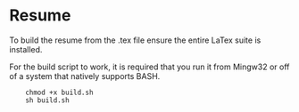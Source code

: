# Resume

To build the resume from the .tex file ensure the entire LaTex suite is installed.

For the build script to work, it is required that you run it from Mingw32 or off of a system that natively supports BASH.

```
    chmod +x build.sh
    sh build.sh
```